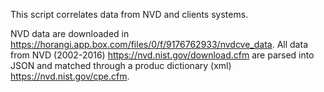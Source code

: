 This script correlates data from NVD and clients systems.

NVD data are downloaded in https://horangi.app.box.com/files/0/f/9176762933/nvdcve_data.
All data from NVD (2002-2016) https://nvd.nist.gov/download.cfm are parsed into JSON and matched through a produc dictionary (xml) https://nvd.nist.gov/cpe.cfm.


